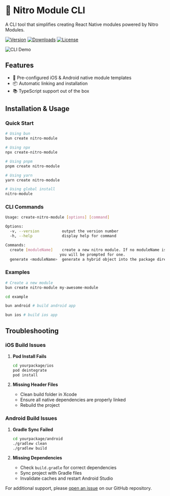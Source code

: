 # 🚀 Nitro Module CLI

A CLI tool that simplifies creating React Native modules powered by Nitro Modules.

[![Version](https://img.shields.io/npm/v/create-nitro-module.svg)](https://www.npmjs.com/package/create-nitro-module)
[![Downloads](https://img.shields.io/npm/dm/create-nitro-module.svg)](https://www.npmjs.com/package/create-nitro-module)
[![License](https://img.shields.io/npm/l/create-nitro-module.svg)](LICENSE)

![CLI Demo](https://raw.githubusercontent.com/patrickkabwe/nitro-cli/refs/heads/main/assets/nitro-module-cli.gif)

## Features

- 📱 Pre-configured iOS & Android native module templates
- 📦 Automatic linking and installation
- 📚 TypeScript support out of the box

## Installation & Usage

### Quick Start
```bash
# Using bun
bun create nitro-module

# Using npx
npx create-nitro-module

# Using pnpm
pnpm create nitro-module

# Using yarn
yarn create nitro-module

# Using global install
nitro-module
```

### CLI Commands
```bash
Usage: create-nitro-module [options] [command]

Options:
  -v, --version          output the version number
  -h, --help             display help for command

Commands:
  create [moduleName]    create a new nitro module. If no moduleName is provided, 
                        you will be prompted for one.
  generate <moduleName>  generate a hybrid object into the package directory
```

### Examples
```bash
# Create a new module
bun create nitro-module my-awesome-module

cd example

bun android # build android app

bun ios # build ios app
```

## Troubleshooting

### iOS Build Issues
1. **Pod Install Fails**
   ```bash
   cd yourpackage/ios
   pod deintegrate
   pod install
   ```

2. **Missing Header Files**
   - Clean build folder in Xcode
   - Ensure all native dependencies are properly linked
   - Rebuild the project

### Android Build Issues
1. **Gradle Sync Failed**
   ```bash
   cd yourpackage/android
   ./gradlew clean
   ./gradlew build
   ```

2. **Missing Dependencies**
   - Check `build.gradle` for correct dependencies
   - Sync project with Gradle files
   - Invalidate caches and restart Android Studio


For additional support, please [open an issue](https://github.com/patrickkabwe/nitro-module-cli/issues) on our GitHub repository.
